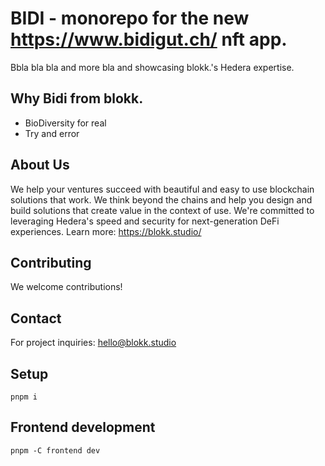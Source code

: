 # BIDI - monorepo for the new https://www.bidigut.ch/ nft app.

Bbla bla bla and more bla and showcasing blokk.'s Hedera expertise.

## Why Bidi from blokk.

* BioDiversity for real
* Try and error

## About Us

We help your ventures succeed with beautiful and easy to use blockchain solutions that work. We think beyond the chains and help you design and build solutions that create value in the context of use. We're committed to leveraging Hedera's speed and security for next-generation DeFi experiences. 
Learn more: https://blokk.studio/

## Contributing

We welcome contributions!

## Contact

For project inquiries: hello@blokk.studio

## Setup

```
pnpm i
```

## Frontend development

```
pnpm -C frontend dev
```
